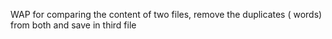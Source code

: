 WAP for comparing the content of two files, remove the duplicates ( words) from both and save in third file 